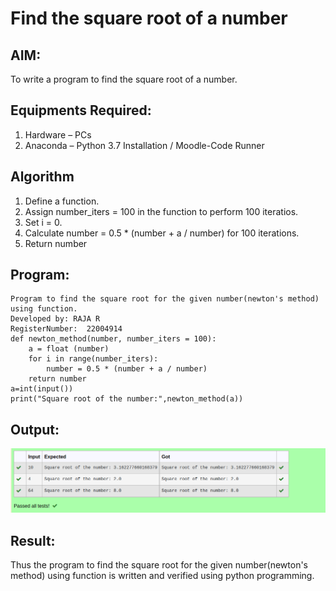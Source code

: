 # Find the square root of a number

## AIM:
To write a program to find the square root of a number.

## Equipments Required:
1. Hardware – PCs
2. Anaconda – Python 3.7 Installation / Moodle-Code Runner

## Algorithm
1. Define a function.
2. Assign number_iters = 100 in the function to perform 100 iteratios.
3. Set i = 0.
4. Calculate  number = 0.5 * (number + a / number) for 100 iterations.
5. Return number

## Program:
```
Program to find the square root for the given number(newton's method) using function.
Developed by: RAJA R
RegisterNumber:  22004914
def newton_method(number, number_iters = 100):
    a = float (number)
    for i in range(number_iters):
        number = 0.5 * (number + a / number)
    return number
a=int(input())
print("Square root of the number:",newton_method(a))

```

## Output:
![gcd of two number](/Screenshot%20from%202023-01-21%2022-21-46.png)

## Result:
Thus the program to find the square root for the given number(newton's method) using function is written and verified using python programming.
